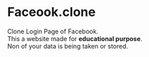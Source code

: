 # Faceook.clone
Clone Login Page of Facebook.
<br> This a website made for <b>educational purpose</b>. 
<br>Non of your data is being taken or stored.
